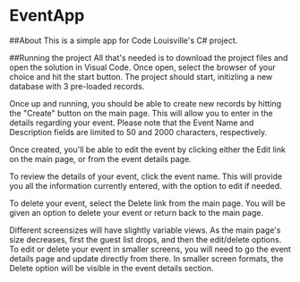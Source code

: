 # EventApp

##About
This is a simple app for Code Louisville's C# project. 

##Running the project
All that's needed is to download the project files and open the solution in Visual Code.  Once open, select the browser of your choice and hit the start button.  The project should start, initizling a new database with 3 pre-loaded records. 

Once up and running, you should be able to create new records by hitting the "Create" button on the main page.  This will allow you to enter in the details regarding your event.  Please note that the Event Name and Description fields are limited to 50 and 2000 characters, respectively. 

Once created, you'll be able to edit the event by clicking either the Edit link on the main page, or from the event details page.

To review the details of your event, click the event name.  This will provide you all the information currently entered, with the option to edit if needed.

To delete your event, select the Delete link from the main page.  You will be given an option to delete your event or return back to the main page.

Different screensizes will have slightly variable views.  As the main page's size decreases, first the guest list drops, and then the edit/delete options.  To edit or delete your event in smaller screens, you will need to go the event details page and update directly from there.  In smaller screen formats, the Delete option will be visible in the event details section.  
